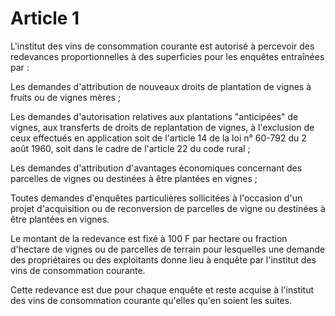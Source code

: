 # Article 1

L'institut des vins de consommation courante est autorisé à percevoir des redevances proportionnelles à des superficies pour les enquêtes entraînées par :

Les demandes d'attribution de nouveaux droits de plantation de vignes à fruits ou de vignes mères ;

Les demandes d'autorisation relatives aux plantations "anticipées" de vignes, aux transferts de droits de replantation de vignes, à l'exclusion de ceux effectués en application soit de l'article 14 de la loi n° 60-792 du 2 août 1960, soit dans le cadre de l'article 22 du code rural ;

Les demandes d'attribution d'avantages économiques concernant des parcelles de vignes ou destinées à être plantées en vignes ;

Toutes demandes d'enquêtes particulières sollicitées à l'occasion d'un projet d'acquisition ou de reconversion de parcelles de vigne ou destinées à être plantées en vignes.

Le montant de la redevance est fixé à 100 F par hectare ou fraction d'hectare de vignes ou de parcelles de terrain pour lesquelles une demande des propriétaires ou des exploitants donne lieu à enquête par l'institut des vins de consommation courante.

Cette redevance est due pour chaque enquête et reste acquise à l'institut des vins de consommation courante qu'elles qu'en soient les suites.
